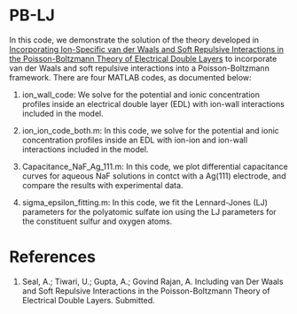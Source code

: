 # PB-LJ

In this code, we demonstrate the solution of the theory developed in <a href="https://arxiv.org/abs/2302.07628">Incorporating Ion-Specific van der Waals and Soft Repulsive Interactions in the Poisson-Boltzmann Theory of Electrical Double Layers</a> to incorporate van der Waals and soft repulsive interactions into a Poisson-Boltzmann framework. There are four MATLAB codes, as documented below:

1. ion_wall_code: We solve for the potential and ionic concentration profiles inside an electrical double layer (EDL) with ion-wall interactions included in the model.

2. ion_ion_code_both.m: In this code, we solve for the potential and ionic concentration profiles inside an EDL with ion-ion and ion-wall interactions included in the model.

3. Capacitance_NaF_Ag_111.m: In this code, we plot differential capacitance curves for aqueous NaF solutions in contct with a Ag(111) electrode, and compare the results with experimental data.

4. sigma_epsilon_fitting.m: In this code, we fit the Lennard-Jones (LJ) parameters for the polyatomic sulfate ion using the LJ parameters for the constituent sulfur and oxygen atoms.

# References
1. Seal, A.; Tiwari, U.; Gupta, A.; Govind Rajan, A. Including van Der Waals and Soft Repulsive Interactions in the Poisson-Boltzmann Theory of Electrical Double Layers. Submitted.
